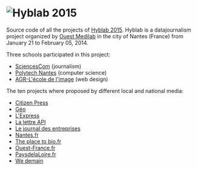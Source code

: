 ![Hyblab 2015][1]
==========

Source code of all the projects of [Hyblab 2015][2]. Hyblab is a datajournalism project organized by [Ouest Medilab][3] in the city of Nantes (France) from January 21 to February 05, 2014.

Three schools participated in this project:

 - [SciencesCom][4] (journalism)
 - [Polytech Nantes][5] (computer science)
 - [AGR-L'école de l'image][6] (web design)

The ten projects where proposed by different local and national media:

 - [Citizen Press](http://www.citizen-press.fr/)
 - [Géo](http://www.geo.fr/)
 - [L'Express](http://www.lexpress.fr/)
 - [La lettre API](http://www.agence-api.fr/)
 - [Le journal des entreprises](http://www.lejournaldesentreprises.com/)
 - [Nantes.fr](http://www.nantes.fr/)
 - [The place to bio.fr](http://www.placetobio.fr/)
 - [Ouest-France.fr](http://www.ouest-france.fr/)
 - [PaysdelaLoire.fr](http://www.paysdelaloire.fr/)
 - [We demain](http://www.wedemain.fr/)

  [1]: http://www.hyblab.fr/wp-content/uploads/2013/12/cropped-HybLab_2014_logo_940.png
  [2]: http://www.hyblab.fr/
  [3]: http://www.ouestmedialab.fr/
  [4]: http://www.sciencescom.org/
  [5]: http://www.polytech.univ-nantes.fr/
  [6]: http://www.agrnantes.fr/

  
